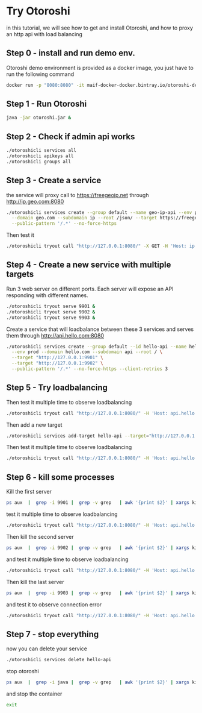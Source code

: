 # Try Otoroshi

in this tutorial, we will see how to get and install Otoroshi, and how to proxy an http api with load balancing

## Step 0 - install and run demo env.

Otoroshi demo environment is provided as a docker image, you just have to run the following command

```sh
docker run -p "8080:8080" -it maif-docker-docker.bintray.io/otoroshi-demo bash
```

## Step 1 - Run Otoroshi

```sh
java -jar otoroshi.jar &
```

## Step 2 - Check if admin api works

```sh
./otoroshicli services all
./otoroshicli apikeys all
./otoroshicli groups all
```

## Step 3 - Create a service 

the service will proxy call to https://freegeoip.net through http://ip.geo.com:8080

```sh
./otoroshicli services create --group default --name geo-ip-api --env prod \
  --domain geo.com --subdomain ip --root /json/ --target https://freegeoip.net \
  --public-pattern '/.*' --no-force-https
```

Then test it

```sh
./otoroshicli tryout call "http://127.0.0.1:8080/" -X GET -H 'Host: ip.geo.com'
```

## Step 4 -  Create a new service with multiple targets

Run 3 web server on different ports. Each server will expose an API responding with different names.

```sh
./otoroshicli tryout serve 9901 & 
./otoroshicli tryout serve 9902 &
./otoroshicli tryout serve 9903 &
```

Create a service that will loadbalance between these 3 services and serves them through http://api.hello.com:8080

```sh
./otoroshicli services create --group default --id hello-api --name hello-api \
  --env prod --domain hello.com --subdomain api --root / \
  --target "http://127.0.0.1:9901" \
  --target "http://127.0.0.1:9902" \
  --public-pattern '/.*' --no-force-https --client-retries 3
```

## Step 5 - Try loadbalancing

Then test it multiple time to observe loadbalancing

```sh
./otoroshicli tryout call "http://127.0.0.1:8080/" -H 'Host: api.hello.com' -H 'Accept: application/json'
```

Then add a new target

```sh
./otoroshicli services add-target hello-api --target="http://127.0.0.1:9903"
```

Then test it multiple time to observe loadbalancing

```sh
./otoroshicli tryout call "http://127.0.0.1:8080/" -H 'Host: api.hello.com' -H 'Accept: application/json'
```

## Step 6 - kill some processes

Kill the first server 

```sh
ps aux  |  grep -i 9901 |  grep -v grep   | awk '{print $2}' | xargs kill
```

test it multiple time to observe loadbalancing

```sh
./otoroshicli tryout call "http://127.0.0.1:8080/" -H 'Host: api.hello.com' -H 'Accept: application/json'
```

Then kill the second server 

```sh
ps aux  |  grep -i 9902 |  grep -v grep   | awk '{print $2}' | xargs kill
```

and test it multiple time to observe loadbalancing

```sh
./otoroshicli tryout call "http://127.0.0.1:8080/" -H 'Host: api.hello.com' -H 'Accept: application/json'
```

Then kill the last server 

```sh
ps aux  |  grep -i 9903 |  grep -v grep   | awk '{print $2}' | xargs kill
```

and test it to observe connection error

```sh
./otoroshicli tryout call "http://127.0.0.1:8080/" -H 'Host: api.hello.com' -H 'Accept: application/json'
```

## Step 7 - stop everything

now you can delete your service

```sh
./otoroshicli services delete hello-api
```

stop otoroshi

```sh
ps aux  |  grep -i java |  grep -v grep   | awk '{print $2}' | xargs kill
```

and stop the container

```sh
exit
```
